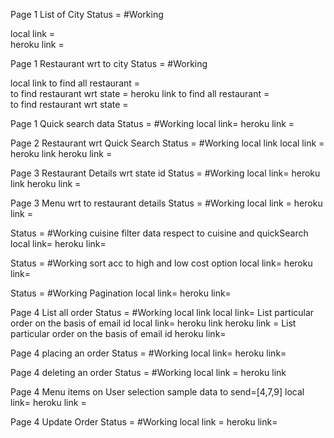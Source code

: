 Page 1 List of City Status = #Working 

local link =  
heroku link =

Page 1 Restaurant wrt to city Status = #Working 

local link to find all restaurant =  
to find restaurant wrt state = 
heroku link to find all restaurant =  
to find restaurant wrt state = 

Page 1 Quick search data Status = #Working 
local link=
heroku link =



Page 2 Restaurant wrt Quick Search Status = #Working 
local link local link = 
heroku link heroku link =



Page 3 Restaurant Details wrt state id Status = #Working 
local link=
heroku link heroku link =

Page 3 Menu wrt to restaurant details Status = #Working
local link =
heroku link =

Status = #Working
cuisine filter data respect to cuisine and quickSearch  
local link=
heroku link=

Status = #Working 
sort acc to high and low cost option 
local link=
heroku link=

Status = #Working 
Pagination local link=
heroku link=



Page 4 List all order Status = #Working 
local link local link=
 List particular order on the basis of email id local link=
heroku link heroku link =
List particular order on the basis of email id heroku link=

Page 4 placing an order Status = #Working 
local link=
heroku link=

Page 4 deleting an order Status = #Working 
local link =
heroku link 

Page 4 Menu items on User selection sample data to send=[4,7,9] 
local link=
heroku link =

Page 4 Update Order Status = #Working 
local link =
heroku link=